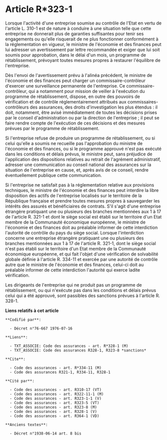 # Article R*323-1

Lorsque l'activité d'une entreprise soumise au contrôle de l'Etat en vertu de l'article L. 310-1 est de nature à conduire à
une situation telle que cette entreprise ne donnerait plus de garanties suffisantes pour tenir ses engagements ou qu'elle
risquerait de ne plus fonctionner conformément à la réglementation en vigueur, le ministre de l'économie et des finances peut
lui adresser un avertissement par lettre recommandée et exiger que lui soit soumis pour approbation, dans le délai d'un mois,
un programme de rétablissement, prévoyant toutes mesures propres à restaurer l'équilibre de l'entreprise.

Dès l'envoi de l'avertissement prévu à l'alinéa précédent, le ministre de l'économie et des finances peut charger un
commissaire-contrôleur d'exercer une surveillance permanente de l'entreprise. Ce commissaire-contrôleur, qui a notamment pour
mission de veiller à l'exécution du programme de rétablissement, dispose, en outre des pouvoirs de vérification et de
contrôle réglementairement attribués aux commissaires-contrôleurs des assurances, des droits d'investigation les plus
étendus : il doit, notamment, être avisé immédiatement de toutes les décisions prises par le conseil d'administration ou par
la direction de l'entreprise ; il peut se faire rendre compte de l'exécution de ces décisions et des mesures prévues par le
programme de rétablissement.

Si l'entreprise refuse de produire un programme de rétablissement, ou si celui qu'elle a soumis ne recueille pas
l'approbation du ministre de l'économie et des finances, ou si le programme approuvé n'est pas exécuté dans les conditions et
délais prévus, le ministre peut, sans préjudice de l'application des dispositions relatives au retrait de l'agrément
administratif, adresser une communication au conseil national des assurances sur la situation de l'entreprise en cause, et,
après avis de ce conseil, rendre éventuellement publique cette communication.

Si l'entreprise ne satisfait pas à la réglementation relative aux provisions techniques, le ministre de l'économie et des
finances peut interdire la libre disposition des actifs de l'entreprise localisés sur le territoire de la République
française et prendre toutes mesures propres à sauvegarder les intérêts des assurés et bénéficiaires de contrats. S'il s'agit
d'une entreprise étrangère pratiquant une ou plusieurs des branches mentionnées aux 1 à 17 de l'article R. 321-1 et dont le
siège social est établi sur le territoire d'un Etat membre de la Communauté économique européenne, le ministre de l'économie
et des finances doit au préalable informer de cette interdiction l'autorité de contrôle du pays du siège social. Lorsque
l'interdiction concerne une entreprise étrangère pratiquant une ou plusieurs des branches mentionnées aux 1 à 17 de l'article
R. 321-1, dont le siège social n'est pas établi sur le territoire d'un Etat membre de la Communauté économique européenne, et
qui fait l'objet d'une vérification de solvabilité globale définie à l'article R. 334-11 et exercée par une autorité de
contrôle autre que le ministre de l'économie et des finances, celui-ci doit au préalable informer de cette interdiction
l'autorité qui exerce ladite vérification.

Les dirigeants de l'entreprise qui ne produit pas un programme de rétablissement, ou qui n'exécute pas dans les conditions et
délais prévus celui qui a été approuvé, sont passibles des sanctions prévues à l'article R. 328-1.

**Liens relatifs à cet article**

	**Codifié par**:

	  - Décret n°76-667 1976-07-16

	**Liens**:

	  - TXT_ASSOCIE: Code des assurances - art. R*328-1 (M)
	  - TXT_ASSOCIE: Code des assurances R328-1, R323-8 *sanctions*

	**Cite**:

	  - Code des assurances - art. R*334-11 (M)
	  - Code des assurances R321-1, R334-11, R328-1

	**Cité par**:

	  - Code des assurances - art. R310-17 (VT)
	  - Code des assurances - art. R322-11-1 (M)
	  - Code des assurances - art. R323-1-1 (V)
	  - Code des assurances - art. R323-5 (VT)
	  - Code des assurances - art. R323-8 (M)
	  - Code des assurances - art. R328-1 (V)
	  - Code des assurances - art. R364-1 (VD)

	**Anciens textes**:

	  - Décret n°1938-06-14 art. 8 bis
